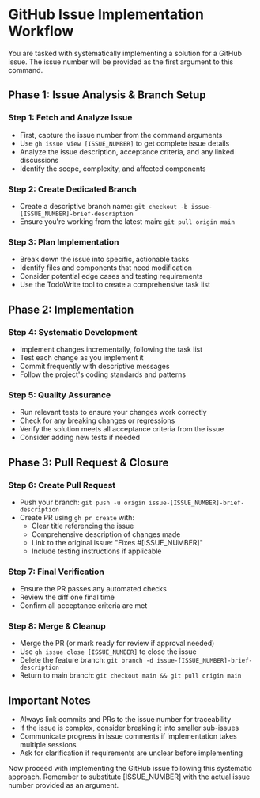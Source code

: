 # GitHub Issue Implementation Workflow

You are tasked with systematically implementing a solution for a GitHub issue. The issue number will be provided as the first argument to this command.

## Phase 1: Issue Analysis & Branch Setup

### Step 1: Fetch and Analyze Issue
- First, capture the issue number from the command arguments
- Use `gh issue view [ISSUE_NUMBER]` to get complete issue details
- Analyze the issue description, acceptance criteria, and any linked discussions
- Identify the scope, complexity, and affected components

### Step 2: Create Dedicated Branch
- Create a descriptive branch name: `git checkout -b issue-[ISSUE_NUMBER]-brief-description`
- Ensure you're working from the latest main: `git pull origin main`

### Step 3: Plan Implementation
- Break down the issue into specific, actionable tasks
- Identify files and components that need modification
- Consider potential edge cases and testing requirements
- Use the TodoWrite tool to create a comprehensive task list

## Phase 2: Implementation

### Step 4: Systematic Development
- Implement changes incrementally, following the task list
- Test each change as you implement it
- Commit frequently with descriptive messages
- Follow the project's coding standards and patterns

### Step 5: Quality Assurance
- Run relevant tests to ensure your changes work correctly
- Check for any breaking changes or regressions
- Verify the solution meets all acceptance criteria from the issue
- Consider adding new tests if needed

## Phase 3: Pull Request & Closure

### Step 6: Create Pull Request
- Push your branch: `git push -u origin issue-[ISSUE_NUMBER]-brief-description`
- Create PR using `gh pr create` with:
  - Clear title referencing the issue
  - Comprehensive description of changes made
  - Link to the original issue: "Fixes #[ISSUE_NUMBER]"
  - Include testing instructions if applicable

### Step 7: Final Verification
- Ensure the PR passes any automated checks
- Review the diff one final time
- Confirm all acceptance criteria are met

### Step 8: Merge & Cleanup
- Merge the PR (or mark ready for review if approval needed)
- Use `gh issue close [ISSUE_NUMBER]` to close the issue
- Delete the feature branch: `git branch -d issue-[ISSUE_NUMBER]-brief-description`
- Return to main branch: `git checkout main && git pull origin main`

## Important Notes

- Always link commits and PRs to the issue number for traceability
- If the issue is complex, consider breaking it into smaller sub-issues
- Communicate progress in issue comments if implementation takes multiple sessions
- Ask for clarification if requirements are unclear before implementing

Now proceed with implementing the GitHub issue following this systematic approach. Remember to substitute [ISSUE_NUMBER] with the actual issue number provided as an argument.